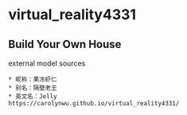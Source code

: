# virtual_reality4331

## Build Your Own House


external model sources
```
* 昵称：果冻虾仁  
* 别名：隔壁老王  
* 英文名：Jelly  
https://carolynwu.github.io/virtual_reality4331/
